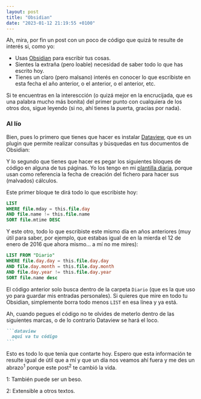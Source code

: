 ```yaml
---
layout: post
title: "Obsidian"
date: "2023-01-12 21:19:55 +0100"
---
```


Ah, mira, por fin un post con un poco de código que quizá te resulte de interés si, como yo:

- Usas [Obsidian](https://obsidian.md) para escribir tus cosas.  
- Sientes la extraña (pero loable) necesidad de saber todo lo que has escrito hoy.  
- Tienes un claro (pero malsano) interés en conocer lo que escribiste en esta fecha el año anterior, o el anterior, o el
anterior, etc.

<!-- more -->

Si te encuentras en la interescción (o quizá mejor en la encrucijada, que es
una palabra mucho más bonita) del primer punto con cualquiera de los otros dos,
sigue leyendo (si no, ahí tienes la puerta, gracias por nada).

### Al lío 

Bien, pues lo primero que tienes que hacer es instalar 
[Dataview](https://github.com/blacksmithgu/obsidian-dataview), que es un plugin
que permite realizar consultas y búsquedas en tus documentos de Obsidian:

Y lo segundo que
tienes que hacer es pegar los siguientes bloques de código en alguna de tus páginas. Yo
los tengo en mi [plantilla diaria](https://help.obsidian.md/Plugins/Daily+notes), porque usan como referencia la fecha de creación del fichero para hacer sus (malvados) cálculos. 

Este primer bloque te dirá todo lo que escribiste hoy:

```sql
LIST 
WHERE file.mday = this.file.day 
AND file.name != this.file.name 
SORT file.mtime DESC
```

Y este otro, todo lo que escribiste este mismo día en años anteriores (muy útil para saber, por ejemplo, que estabas
igual de en la mierda el 12 de enero de 2016 que ahora mismo… a mí no me mires):

```sql
LIST FROM "Diario" 
WHERE file.day.day = this.file.day.day
AND file.day.month = this.file.day.month
AND file.day.year != this.file.day.year
SORT file.name desc
```

El código anterior solo busca dentro de la carpeta `Diario` (que es la que uso yo para guardar mis entradas personales). Si quieres que mire en todo tu
Obsidian, simplemente borra todo menos `LIST` en esa línea y ya está.

Ah, cuando pegues el código no te olvides de meterlo dentro de las siguientes marcas, o de lo contrario Dataview se hará el loco.

~~~markdown
```dataview
  aquí va tu código
```
~~~

Esto es todo lo que tenía que contarte hoy. Espero que esta información te resulte
igual de útil que a mí y que un día nos veamos ahí fuera y me des
un abrazo<sup>1</sup> porque este post<sup>2</sup> te cambió la vida.

<div class="footnotes">
<p>1: También puede ser un beso.</p>
<p>2: Extensible a otros textos.</p>
</div>



